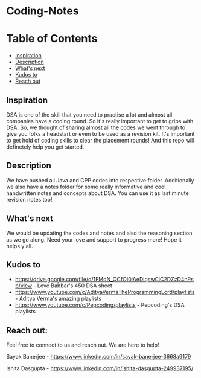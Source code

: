 # Coding-Notes

# Table of Contents

- [Inspiration](#inspiration)
- [Description](#description)
- [What's next](#whats-next)
- [Kudos to](#kudos-to)
- [Reach out](#reach-out)

## Inspiration

DSA is one of the skill that you need to practise a lot and almost all companies have a coding round. So it's really important to get to grips with DSA.
So, we thought of sharing almost all the codes we went through to give you folks a headstart or even to be used as a revision kit. It's important to get hold of coding skills to clear the placement rounds! And this repo will definetely help you get started.

## Description

We have pushed all Java and CPP codes into respective folder. Additionally we also have a notes folder for some really informative and cool handwritten notes and concepts about DSA. You can use it as last minute revision notes too!

## What's next

We would be updating the codes and notes and also the reasoning section as we go along. Need your love and support to progress more! Hope it helps y'all.

## Kudos to

- https://drive.google.com/file/d/1FMdN_OCfOI0iAeDlqswCiC2DZzD4nPsb/view - Love Babbar's 450 DSA sheet
- https://www.youtube.com/c/AdityaVermaTheProgrammingLord/playlists - Aditya Verma's amazing playlists
- https://www.youtube.com/c/Pepcoding/playlists - Pepcoding's DSA playlists

## Reach out:
Feel free to connect to us and reach out. We are here to help!

Sayak Banerjee - https://www.linkedin.com/in/sayak-banerjee-3668a9179

Ishita Dasgupta - https://www.linkedin.com/in/ishita-dasgupta-249937195/
